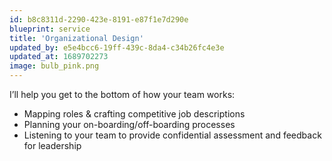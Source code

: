 ```yaml
---
id: b8c8311d-2290-423e-8191-e87f1e7d290e
blueprint: service
title: 'Organizational Design'
updated_by: e5e4bcc6-19ff-439c-8da4-c34b26fc4e3e
updated_at: 1689702273
image: bulb_pink.png
---
```

I’ll help you get to the bottom of how your team works:
- Mapping roles & crafting competitive job descriptions
- Planning your on-boarding/off-boarding processes
- Listening to your team to provide confidential assessment and feedback for leadership